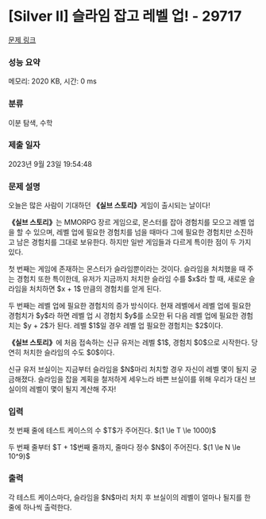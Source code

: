 # [Silver II] 슬라임 잡고 레벨 업! - 29717 

[문제 링크](https://www.acmicpc.net/problem/29717) 

### 성능 요약

메모리: 2020 KB, 시간: 0 ms

### 분류

이분 탐색, 수학

### 제출 일자

2023년 9월 23일 19:54:48

### 문제 설명

<p>오늘은 많은 사람이 기대하던 <strong>《실브 스토리》</strong>게임이 출시되는 날이다!</p>

<p><strong>《실브 스토리》</strong>는 MMORPG 장르 게임으로, 몬스터를 잡아 경험치를 모으고 레벨 업을 할 수 있으며, 레벨 업에 필요한 경험치를 넘을 때마다 그에 필요한 경험치만 소진하고 남은 경험치를 그대로 보유한다. 하지만 일반 게임들과 다르게 특이한 점이 두 가지 있다.</p>

<p>첫 번째는 게임에 존재하는 몬스터가 슬라임뿐이라는 것이다. 슬라임을 처치했을 때 주는 경험치 또한 특이한데, 유저가 지금까지 처치한 슬라임 수를 $x$라 할 때, 새로운 슬라임을 처치하면 $x + 1$ 만큼의 경험치를 얻게 된다.</p>

<p>두 번째는 레벨 업에 필요한 경험치의 증가 방식이다. 현재 레벨에서 레벨 업에 필요한 경험치가 $y$라 하면 레벨 업 시 경험치 $y$를 소모한 뒤 다음 레벨 업에 필요한 경험치는 $y + 2$가 된다. 레벨 $1$일 경우 레벨 업 필요한 경험치는 $2$이다.</p>

<p><strong>《실브 스토리》</strong>에 처음 접속하는 신규 유저는 레벨 $1$, 경험치 $0$으로 시작한다. 당연히 처치한 슬라임의 수도 $0$이다.</p>

<p>신규 유저 브실이는 지금부터 슬라임을 $N$마리 처치할 경우 자신이 레벨 몇이 될지 궁금해졌다. 슬라임을 잡을 계획을 철저하게 세우느라 바쁜 브실이를 위해 우리가 대신 브실이의 레벨이 몇이 될지 계산해 주자!</p>

### 입력 

 <p>첫 번째 줄에 테스트 케이스의 수 $T$가 주어진다. $(1 \le T \le 1000)$</p>

<p>두 번째 줄부터 $T + 1$번째 줄까지, 줄마다 정수 $N$이 주어진다. $(1 \le N \le 10^9)$</p>

### 출력 

 <p>각 테스트 케이스마다, 슬라임을 $N$마리 처치 후 브실이의 레벨이 얼마나 될지를 한 줄에 하나씩 출력한다.</p>


